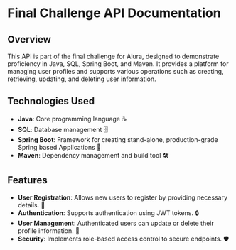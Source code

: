 # Final Challenge API Documentation

## Overview
This API is part of the final challenge for Alura, designed to demonstrate proficiency in Java, SQL, Spring Boot, and Maven. It provides a platform for managing user profiles and supports various operations such as creating, retrieving, updating, and deleting user information.

## Technologies Used
- **Java**: Core programming language ☕
- **SQL**: Database management 🗄️
- **Spring Boot**: Framework for creating stand-alone, production-grade Spring based Applications 🌱
- **Maven**: Dependency management and build tool 🛠️

## Features
- **User Registration**: Allows new users to register by providing necessary details. 📝
- **Authentication**: Supports authentication using JWT tokens. 🔒
- **User Management**: Authenticated users can update or delete their profile information. 🔄
- **Security**: Implements role-based access control to secure endpoints. 🛡️
